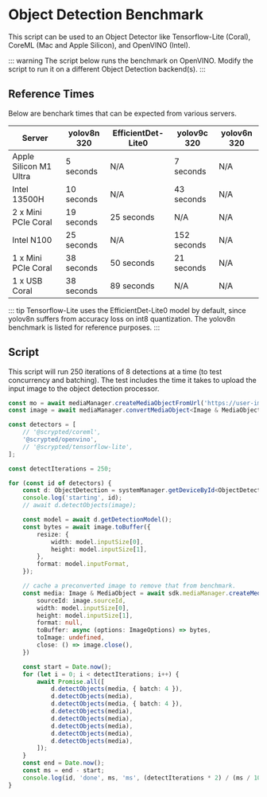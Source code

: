 # Object Detection Benchmark

This script can be used to an Object Detector like Tensorflow-Lite (Coral), CoreML (Mac and Apple Silicon), and OpenVINO (Intel).


::: warning
The script below runs the benchmark on OpenVINO. Modify the script to run it on a different Object Detection backend(s).
:::

## Reference Times

Below are benchark times that can be expected from various servers. 

|Server|yolov8n 320|EfficientDet-Lite0|yolov9c 320|yolov6n 320|
|-|-|-|-|-|
|Apple Silicon M1 Ultra|5 seconds|N/A|7 seconds|N/A|
|Intel 13500H|10 seconds|N/A|43 seconds|N/A|
|2 x Mini PCIe Coral|19 seconds|25 seconds|N/A|N/A|
|Intel N100|25 seconds|N/A|152 seconds|N/A|
|1 x Mini PCIe Coral|38 seconds|50 seconds|21 seconds|N/A|
|1 x USB Coral|38 seconds|89 seconds|N/A|N/A|

::: tip
Tensorflow-Lite uses the EfficientDet-Lite0 model by default, since yolov8n suffers from accuracy loss on int8 quantization. The yolov8n benchmark is listed for reference purposes.
:::

## Script

This script will run 250 iterations of 8 detections at a time (to test concurrency and batching). The test includes the time it takes to upload the input image to the object detection processor.

```ts
const mo = await mediaManager.createMediaObjectFromUrl('https://user-images.githubusercontent.com/73924/230690188-7a25983a-0630-44e9-9e2d-b4ac150f1524.jpg');
const image = await mediaManager.convertMediaObject<Image & MediaObject>(mo, 'x-scrypted/x-scrypted-image');

const detectors = [
    // '@scrypted/coreml',
    '@scrypted/openvino',
    // '@scrypted/tensorflow-lite',
];

const detectIterations = 250;

for (const id of detectors) {
    const d: ObjectDetection = systemManager.getDeviceById<ObjectDetection>(id);
    console.log('starting', id);
    // await d.detectObjects(image);

    const model = await d.getDetectionModel();
    const bytes = await image.toBuffer({
        resize: {
            width: model.inputSize[0],
            height: model.inputSize[1],
        },
        format: model.inputFormat,
    });

    // cache a preconverted image to remove that from benchmark.
    const media: Image & MediaObject = await sdk.mediaManager.createMediaObject(bytes, 'x-scrypted/x-scrypted-image', {
        sourceId: image.sourceId,
        width: model.inputSize[0],
        height: model.inputSize[1],
        format: null,
        toBuffer: async (options: ImageOptions) => bytes,
        toImage: undefined,
        close: () => image.close(),
    })

    const start = Date.now();
    for (let i = 0; i < detectIterations; i++) {
        await Promise.all([
            d.detectObjects(media, { batch: 4 }),
            d.detectObjects(media),
            d.detectObjects(media, { batch: 4 }),
            d.detectObjects(media),
            d.detectObjects(media),
            d.detectObjects(media),
            d.detectObjects(media),
            d.detectObjects(media),
        ]);
    }
    const end = Date.now();
    const ms = end - start;
    console.log(id, 'done', ms, 'ms', (detectIterations * 2) / (ms / 1000), 'detections per second');
}
```

